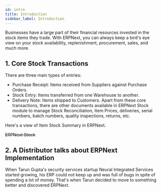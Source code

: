 ```yaml
---
id: intro
title: Introduction
sidebar_label: Introduction
---
```


Businesses have a large part of their financial resources invested in the stock items they trade. With ERPNext, you can always keep a bird's eye view on your stock availability, replenishment, procurement, sales, and much more.

## 1. Core Stock Transactions

There are three main types of entries:

- Purchase Receipt: Items received from Suppliers against Purchase Orders.
- Stock Entry: Items transferred from one Warehouse to another.
- Delivery Note: Items shipped to Customers.
  Apart from these core transactions, there are other documents available in ERPNext Stock module to manage Stock Reconciliation, Item Prices, deliveries, serial numbers, batch numbers, quality inspections, returns, etc.

Here's a view of Item Stock Summary in ERPNext.

~~ERPNext Stock~~

## 2. A Distributor talks about ERPNext Implementation

When Tarun Gupta's security services startup Neural Integrated Services started growing, his ERP could not keep up and was full of bugs in spite of spending a lot of money. That's when Tarun decided to move to something better and discovered ERPNext.

